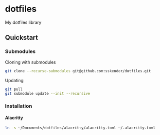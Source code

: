 # dotfiles

My dotfiles library

## Quickstart

### Submodules

Cloning with submodules

```bash
git clone --recurse-submodules git@github.com:sskender/dotfiles.git
```

Updating

```bash
git pull
git submodule update --init --recursive
```

### Installation

#### Alacritty

```bash
ln -s ~/Documents/dotfiles/alacritty/alacritty.toml ~/.alacritty.toml
```
